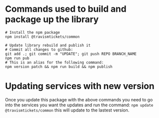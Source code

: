 # Commands used to build and package up the library

```commandline
# Install the npm package
npm install @travismtickets/common

# Update library rebuild and publish it
# Commit all changes to github:
git add .; git commit -m "UPDATE"; git push REPO BRANCH_NAME
npm run pub
# This is an alias for the following command:
npm version patch && npm run build && npm publish
```

# Updating services with new version

Once you update this package with the above commands you need to go into the services you want the updates and run the command: `npm update @travismtickets/common` this will update to the lastest version.
